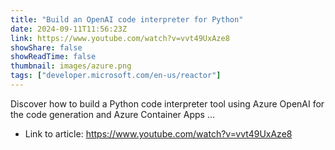 ```yaml
---
title: "Build an OpenAI code interpreter for Python"
date: 2024-09-11T11:56:23Z
link: https://www.youtube.com/watch?v=vvt49UxAze8
showShare: false
showReadTime: false
thumbnail: images/azure.png
tags: ["developer.microsoft.com/en-us/reactor"]
---
```

Discover how to build a Python code interpreter tool using Azure OpenAI for the code generation and Azure Container Apps ...

- Link to article: https://www.youtube.com/watch?v=vvt49UxAze8